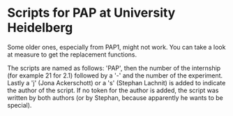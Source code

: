 # Scripts for PAP at University Heidelberg

Some older ones, especially from PAP1, might not work.
You can take a look at measure to get the replacement functions.

The scripts are named as follows:
'PAP', then the number of the internship (for example 21 for 2.1) followed by a '-' and the number of the experiment. Lastly a 'j' (Jona Ackerschott) or a 's' (Stephan Lachnit) is added to indicate the author of the script. If no token for the author is added, the script was written by both authors (or by Stephan, because apparently he wants to be special).
